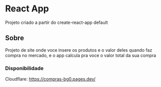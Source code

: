 #  React App

Projeto criado a partir do create-react-app default

## Sobre

Projeto de site onde voce insere os produtos e o valor deles quando faz compra no mercado, e o app calcula pra voce o valor total da sua compra

### Disponibilidade
Cloudflare:
https://compras-bg0.pages.dev/
